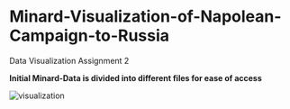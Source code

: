 # Minard-Visualization-of-Napolean-Campaign-to-Russia
Data Visualization Assignment 2

**Initial Minard-Data is divided into different files for ease of access**

![visualization](https://user-images.githubusercontent.com/114074641/205969474-2fe24ee7-5947-4e11-bef2-c9ca41b7e9fe.png)
